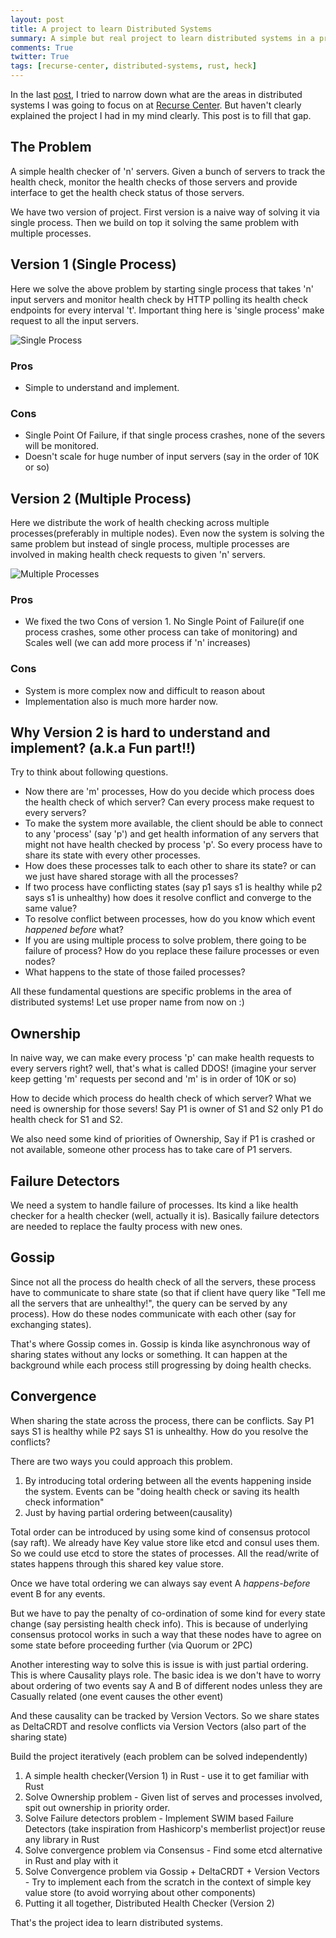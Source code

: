 ```yaml
---
layout: post
title: A project to learn Distributed Systems
summary: A simple but real project to learn distributed systems in a practical way.
comments: True
twitter: True
tags: [recurse-center, distributed-systems, rust, heck]
---
```

In the last [post](https://kaviraj.me/going-to-recurse-center/), I tried to narrow down what are the areas in distributed systems I was going to focus on at [Recurse Center](https://www.recurse.com/). But haven't clearly explained the project I had in my mind clearly. This post is to fill that gap.

## The Problem
A simple health checker of 'n' servers. Given a bunch of servers to track the health check, monitor the health checks of those servers and provide interface to get the health check status of those servers. 

We have two version of project. First version is a naive way of solving it via single process. Then we build on top it solving the same problem with multiple processes.

## Version 1 (Single Process)
Here we solve the above problem by starting single process that takes 'n' input servers and monitor health check by HTTP polling its health check endpoints for every interval 't'. Important thing here is 'single process' make request to all the input servers.

![Single Process](/asserts/images/Heck-single-process.jpg)

### Pros
- Simple to understand and implement.

### Cons
- Single Point Of Failure, if that single process crashes, none of the severs will be monitored.
- Doesn't scale for huge number of input servers (say in the order of 10K or so)

## Version 2 (Multiple Process)
Here we distribute the work of health checking across multiple processes(preferably in multiple nodes). Even now the system is solving the same problem but instead of single process, multiple processes are involved in making health check requests to given 'n' servers.

![Multiple Processes](/asserts/images/Heck-multiple-processes.jpg)

### Pros
- We fixed the two Cons of version 1. No Single Point of Failure(if one process crashes, some other process can take of monitoring) and Scales well (we can add more process if 'n' increases)

### Cons
- System is more complex now and difficult to reason about
- Implementation also is much more harder now.

## Why Version 2 is hard to understand and implement? (a.k.a Fun part!!)
Try to think about following questions.
- Now there are 'm' processes, How do you decide which process does the health check of which server? Can every process make request to every servers?
- To make the system more available, the client should be able to connect to any 'process' (say 'p') and get health information of any servers that might not have health checked by process 'p'. So every process have to share its state with every other processes.
- How does these processes talk to each other to share its state? or can we just have shared storage with all the processes?  
- If two process have conflicting states (say p1 says s1 is healthy while p2 says s1 is unhealthy) how does it resolve conflict and converge to the same value?
- To resolve conflict between processes, how do you know which event *happened before* what?
- If you are using multiple process to solve problem, there going to be failure of process? How do you replace these failure processes or even nodes? 
- What happens to the state of those failed processes?

All these fundamental questions are specific problems in the area of distributed systems! Let use proper name from now on :)

## Ownership
In naive way, we can make every process 'p' can make health requests to every servers right? well, that's what is called DDOS! (imagine your server keep getting 'm' requests per second and 'm' is in order of 10K or so)

How to decide which process do health check of which server? What we need is ownership for those severs! Say P1 is owner of S1 and S2 only P1 do health check for S1 and S2.

We also need some kind of priorities of Ownership, Say if P1 is crashed or not available, someone other process has to take care of P1 servers.

## Failure Detectors
We need a system to handle failure of processes. Its kind a like health checker for a health checker (well, actually it is). Basically failure detectors are needed to replace the faulty process with new ones.

## Gossip
Since not all the process do health check of all the servers, these process have to communicate to share state (so that if client have query like "Tell me all the servers that are unhealthy!", the query can be served by any process). How do these nodes communicate with each other (say for exchanging states). 

That's where Gossip comes in. Gossip is kinda like asynchronous way of sharing states without any locks or something. It can happen at the background while each process still progressing by doing health checks.

## Convergence
When sharing the state across the process, there can be conflicts. Say P1 says S1 is healthy while P2 says S1 is unhealthy. How do you resolve the conflicts?

There are two ways you could approach this problem. 
1. By introducing total ordering between all the events happening inside the system. Events can be "doing health check or saving its health check information"
2. Just by having partial ordering between(causality)

Total order can be introduced by using some kind of consensus protocol (say raft). We already have Key value store like etcd and consul uses them. So we could use etcd to store the states of processes. All the read/write of states happens through this shared key value store.

Once we have total ordering we can always say event A *happens-before* event B for any events.

But we have to pay the penalty of co-ordination of some kind for every state change (say persisting health check info). This is because of underlying consensus protocol works in such a way that these nodes have to agree on some state before proceeding further (via Quorum or 2PC)


Another interesting way to solve this is issue is with just partial ordering. This is where Causality plays role. The basic idea is we don't have to worry about ordering of two events say A and B of different nodes unless they are Casually related (one event causes the other event)

And these causality can be tracked by Version Vectors. So we share states as DeltaCRDT and resolve conflicts via Version Vectors (also part of the sharing state)

Build the project iteratively (each problem can be solved independently)
1. A simple health checker(Version 1) in Rust - use it to get familiar with Rust
2. Solve Ownership problem - Given list of serves and processes involved, spit out ownership in priority order.
3. Solve Failure detectors problem - Implement SWIM based Failure Detectors (take inspiration from Hashicorp's memberlist project)or reuse any library in Rust
3. Solve convergence problem via Consensus - Find some etcd alternative in Rust and play with it
4. Solve Convergence problem via Gossip + DeltaCRDT + Version Vectors - Try to implement each from the scratch in the context of simple key value store (to avoid worrying about other components)
5. Putting it all together, Distributed Health Checker (Version 2)

That's the project idea to learn distributed systems.
